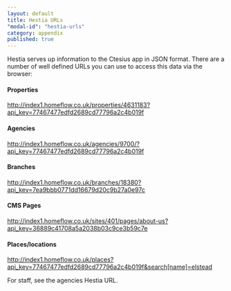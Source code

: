 ```yaml
---
layout: default
title: Hestia URLs
"modal-id": "hestia-urls"
category: appendix
published: true
---
```



Hestia serves up information to the Ctesius app in JSON format. There are a number of well defined URLs you can use to access this data via the browser:

#### Properties
http://index1.homeflow.co.uk/properties/4631183?api_key=77467477edfd2689cd77796a2c4b019f

#### Agencies
http://index1.homeflow.co.uk/agencies/9700/?api_key=77467477edfd2689cd77796a2c4b019f

#### Branches
http://index1.homeflow.co.uk/branches/18380?api_key=7ea9bbb0771dd16679d20c9b27a0e97c

#### CMS Pages
http://index1.homeflow.co.uk/sites/401/pages/about-us?api_key=36889c41708a5a2038b03c9ce3b59c7e

#### Places/locations
http://index1.homeflow.co.uk/places?api_key=77467477edfd2689cd77796a2c4b019f&search[name]=elstead

For staff, see the agencies Hestia URL.

